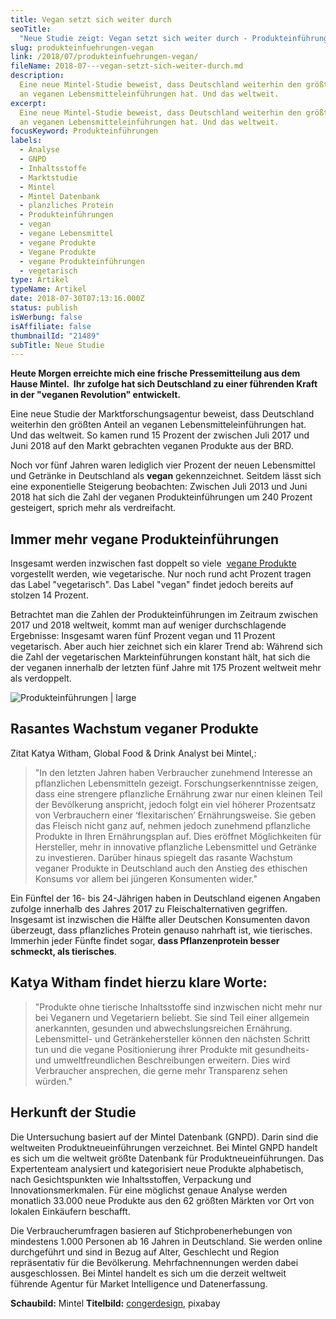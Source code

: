 ```yaml
---
title: Vegan setzt sich weiter durch
seoTitle:
  "Neue Studie zeigt: Vegan setzt sich weiter durch - Produkteinführungen"
slug: produkteinfuehrungen-vegan
link: /2018/07/produkteinfuehrungen-vegan/
fileName: 2018-07---vegan-setzt-sich-weiter-durch.md
description:
  Eine neue Mintel-Studie beweist, dass Deutschland weiterhin den größten Anteil
  an veganen Lebensmitteleinführungen hat. Und das weltweit.
excerpt:
  Eine neue Mintel-Studie beweist, dass Deutschland weiterhin den größten Anteil
  an veganen Lebensmitteleinführungen hat. Und das weltweit.
focusKeyword: Produkteinführungen
labels:
  - Analyse
  - GNPD
  - Inhaltsstoffe
  - Marktstudie
  - Mintel
  - Mintel Datenbank
  - planzliches Protein
  - Produkteinführungen
  - vegan
  - vegane Lebensmittel
  - vegane Produkte
  - Vegane Produkte
  - vegane Produkteinführungen
  - vegetarisch
type: Artikel
typeName: Artikel
date: 2018-07-30T07:13:16.000Z
status: publish
isWerbung: false
isAffiliate: false
thumbnailId: "21489"
subTitle: Neue Studie
---
```


<strong>Heute Morgen erreichte mich eine frische Pressemitteilung aus dem Hause
Mintel.  Ihr zufolge hat sich Deutschland zu einer führenden Kraft in der
"veganen Revolution" entwickelt.</strong>

Eine neue Studie der Marktforschungsagentur beweist, dass Deutschland weiterhin
den größten Anteil an veganen Lebensmitteleinführungen hat. Und das weltweit. So
kamen rund 15 Prozent der zwischen Juli 2017 und Juni 2018 auf den Markt
gebrachten veganen Produkte aus der BRD.

Noch vor fünf Jahren waren lediglich vier Prozent der neuen Lebensmittel und
Getränke in Deutschland als <strong>vegan</strong> gekennzeichnet. Seitdem lässt
sich eine exponentielle Steigerung beobachten: Zwischen Juli 2013 und Juni 2018
hat sich die Zahl der veganen Produkteinführungen um 240 Prozent gesteigert,
sprich mehr als verdreifacht.

## Immer mehr vegane Produkteinführungen

Insgesamt werden inzwischen fast doppelt so viele 
[vegane Produkte](/category/vegan-2/produkte/) vorgestellt werden, wie
vegetarische. Nur noch rund acht Prozent tragen das Label "vegetarisch". Das
Label "vegan" findet jedoch bereits auf stolzen 14 Prozent.

Betrachtet man die Zahlen der Produkteinführungen im Zeitraum zwischen 2017 und
2018 weltweit, kommt man auf weniger durchschlagende Ergebnisse: Insgesamt waren
fünf Prozent vegan und 11 Prozent vegetarisch. Aber auch hier zeichnet sich ein
klarer Trend ab: Während sich die Zahl der vegetarischen Markteinführungen
konstant hält, hat sich die der veganen innerhalb der letzten fünf Jahre mit 175
Prozent weltweit mehr als verdoppelt.

![Produkteinführungen | large](http://cardamonchai.com/wp-content/uploads/2018/07/mintel-520x339.jpg)

## Rasantes Wachstum veganer Produkte

Zitat Katya Witham, Global Food &amp; Drink Analyst bei Mintel,:

<blockquote>"In den letzten Jahren haben Verbraucher zunehmend Interesse an pflanzlichen Lebensmitteln gezeigt. Forschungserkenntnisse zeigen, dass eine strengere pflanzliche Ernährung zwar nur einen kleinen Teil der Bevölkerung anspricht, jedoch folgt ein viel höherer Prozentsatz von Verbrauchern einer ‘flexitarischen’ Ernährungsweise. Sie geben das Fleisch nicht ganz auf, nehmen jedoch zunehmend pflanzliche Produkte in Ihren Ernährungsplan auf. Dies eröffnet Möglichkeiten für Hersteller, mehr in innovative pflanzliche Lebensmittel und Getränke zu investieren. Darüber hinaus spiegelt das rasante Wachstum veganer Produkte in Deutschland auch den Anstieg des ethischen Konsums vor allem bei jüngeren Konsumenten wider."</blockquote>

Ein Fünftel der 16- bis 24-Jährigen haben in Deutschland eigenen Angaben zufolge
innerhalb des Jahres 2017 zu Fleischalternativen gegriffen. Insgesamt ist
inzwischen die Hälfte aller Deutschen Konsumenten davon überzeugt, dass
pflanzliches Protein genauso nahrhaft ist, wie tierisches. Immerhin jeder Fünfte
findet sogar, <strong>dass Pflanzenprotein besser schmeckt, als
tierisches</strong>.

## Katya Witham findet hierzu klare Worte:

<blockquote>"Produkte ohne tierische Inhaltsstoffe sind inzwischen nicht mehr nur bei Veganern und Vegetariern beliebt. Sie sind Teil einer allgemein anerkannten, gesunden und abwechslungsreichen Ernährung. Lebensmittel- und Getränkehersteller können den nächsten Schritt tun und die vegane Positionierung ihrer Produkte mit gesundheits- und umweltfreundlichen Beschreibungen erweitern. Dies wird Verbraucher ansprechen, die gerne mehr Transparenz sehen würden."</blockquote>

## Herkunft der Studie

Die Untersuchung basiert auf der Mintel Datenbank (GNPD). Darin sind die
weltweiten Produktneueinführungen verzeichnet. Bei Mintel GNPD handelt es sich
um die weltweit größte Datenbank für Produktneueinführungen. Das Expertenteam
analysiert und kategorisiert neue Produkte alphabetisch, nach Gesichtspunkten
wie Inhaltsstoffen, Verpackung und Innovationsmerkmalen. Für eine möglichst
genaue Analyse werden monatlich 33.000 neue Produkte aus den 62 größten Märkten
vor Ort von lokalen Einkäufern beschafft.

Die Verbraucherumfragen basieren auf Stichprobenerhebungen von mindestens 1.000
Personen ab 16 Jahren in Deutschland. Sie werden online durchgeführt und sind in
Bezug auf Alter, Geschlecht und Region repräsentativ für die Bevölkerung.
Mehrfachnennungen werden dabei ausgeschlossen. Bei Mintel handelt es sich um die
derzeit weltweit führende Agentur für Market Intelligence und Datenerfassung.

<strong>Schaubild:</strong> Mintel <strong>Titelbild:</strong>
[congerdesign](https://pixabay.com/de/users/congerdesign-509903/), pixabay
